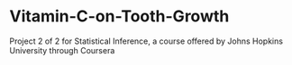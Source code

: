 # Vitamin-C-on-Tooth-Growth
Project 2 of 2 for Statistical Inference, a course offered by Johns Hopkins University through Coursera
